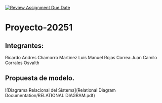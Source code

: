 [![Review Assignment Due Date](https://classroom.github.com/assets/deadline-readme-button-22041afd0340ce965d47ae6ef1cefeee28c7c493a6346c4f15d667ab976d596c.svg)](https://classroom.github.com/a/2S86ERbh)
# Proyecto-20251

## Integrantes:

Ricardo Andres Chamorro Martinez
Luis Manuel Rojas Correa
Juan Camilo Corrales Osvalth

## Propuesta de modelo.

![Diagrama Relacional del Sistema](Relational Diagram Documentation/RELATIONAL DIAGRAM.pdf)

